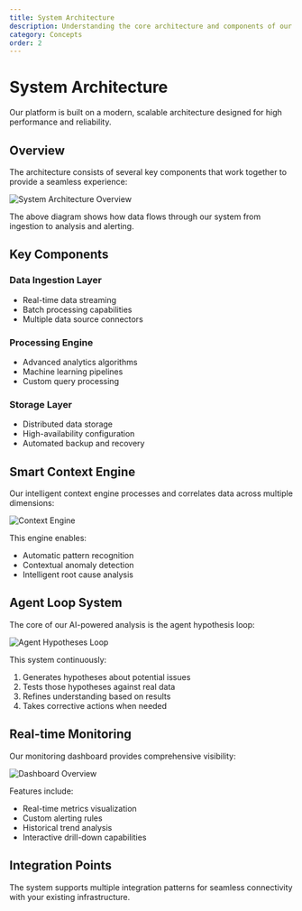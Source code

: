 ```yaml
---
title: System Architecture
description: Understanding the core architecture and components of our platform
category: Concepts
order: 2
---
```


# System Architecture

Our platform is built on a modern, scalable architecture designed for high performance and reliability.

## Overview

The architecture consists of several key components that work together to provide a seamless experience:

![System Architecture Overview](/architecture.png)

The above diagram shows how data flows through our system from ingestion to analysis and alerting.

## Key Components

### Data Ingestion Layer
- Real-time data streaming
- Batch processing capabilities
- Multiple data source connectors

### Processing Engine
- Advanced analytics algorithms
- Machine learning pipelines
- Custom query processing

### Storage Layer
- Distributed data storage
- High-availability configuration
- Automated backup and recovery

## Smart Context Engine

Our intelligent context engine processes and correlates data across multiple dimensions:

![Context Engine](/incerto_context_engine.png)

This engine enables:
- Automatic pattern recognition
- Contextual anomaly detection
- Intelligent root cause analysis

## Agent Loop System

The core of our AI-powered analysis is the agent hypothesis loop:

![Agent Hypotheses Loop](/incerto_agent_hypotheses_loop.png)

This system continuously:
1. Generates hypotheses about potential issues
2. Tests those hypotheses against real data
3. Refines understanding based on results
4. Takes corrective actions when needed

## Real-time Monitoring

Our monitoring dashboard provides comprehensive visibility:

![Dashboard Overview](/dashboard.png)

Features include:
- Real-time metrics visualization
- Custom alerting rules
- Historical trend analysis
- Interactive drill-down capabilities

## Integration Points

The system supports multiple integration patterns for seamless connectivity with your existing infrastructure. 